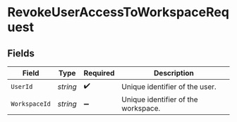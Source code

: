 # RevokeUserAccessToWorkspaceRequest


## Fields

| Field                               | Type                                | Required                            | Description                         |
| ----------------------------------- | ----------------------------------- | ----------------------------------- | ----------------------------------- |
| `UserId`                            | *string*                            | :heavy_check_mark:                  | Unique identifier of the user.      |
| `WorkspaceId`                       | *string*                            | :heavy_minus_sign:                  | Unique identifier of the workspace. |